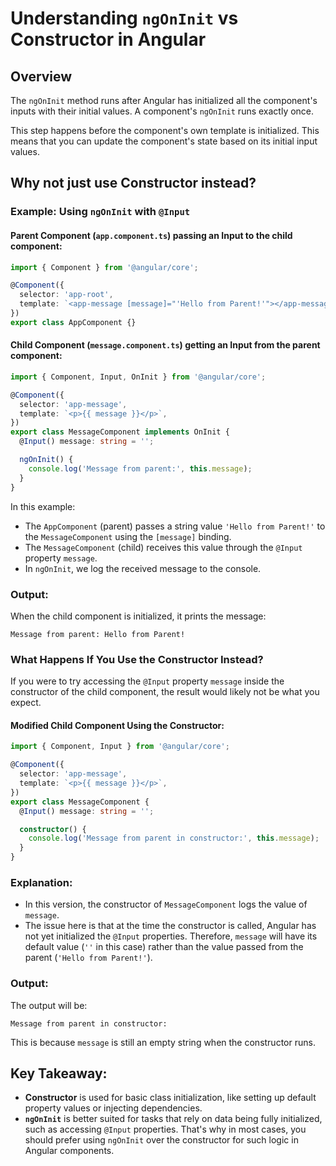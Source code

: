 
# Understanding `ngOnInit` vs Constructor in Angular

## Overview

The `ngOnInit` method runs after Angular has initialized all the component's inputs with their initial values. A component's `ngOnInit` runs exactly once.

This step happens before the component's own template is initialized. This means that you can update the component's state based on its initial input values.

## Why not just use Constructor instead?

### Example: Using `ngOnInit` with `@Input`

#### Parent Component (`app.component.ts`) passing an Input to the child component:
```typescript
import { Component } from '@angular/core';

@Component({
  selector: 'app-root',
  template: `<app-message [message]="'Hello from Parent!'"></app-message>`,
})
export class AppComponent {}
```

#### Child Component (`message.component.ts`) getting an Input from the parent component:
```typescript
import { Component, Input, OnInit } from '@angular/core';

@Component({
  selector: 'app-message',
  template: `<p>{{ message }}</p>`,
})
export class MessageComponent implements OnInit {
  @Input() message: string = '';

  ngOnInit() {
    console.log('Message from parent:', this.message);
  }
}
```

In this example:
- The `AppComponent` (parent) passes a string value `'Hello from Parent!'` to the `MessageComponent` using the `[message]` binding.
- The `MessageComponent` (child) receives this value through the `@Input` property `message`.
- In `ngOnInit`, we log the received message to the console.

### Output:
When the child component is initialized, it prints the message:

```
Message from parent: Hello from Parent!
```

### What Happens If You Use the Constructor Instead?

If you were to try accessing the `@Input` property `message` inside the constructor of the child component, the result would likely not be what you expect.

#### Modified Child Component Using the Constructor:
```typescript
import { Component, Input } from '@angular/core';

@Component({
  selector: 'app-message',
  template: `<p>{{ message }}</p>`,
})
export class MessageComponent {
  @Input() message: string = '';

  constructor() {
    console.log('Message from parent in constructor:', this.message);
  }
}
```

### Explanation:
- In this version, the constructor of `MessageComponent` logs the value of `message`.
- The issue here is that at the time the constructor is called, Angular has not yet initialized the `@Input` properties. Therefore, `message` will have its default value (`''` in this case) rather than the value passed from the parent (`'Hello from Parent!'`).

### Output:
The output will be:
```
Message from parent in constructor: 
```
This is because `message` is still an empty string when the constructor runs.

## Key Takeaway:
- **Constructor** is used for basic class initialization, like setting up default property values or injecting dependencies.
- **`ngOnInit`** is better suited for tasks that rely on data being fully initialized, such as accessing `@Input` properties. That's why in most cases, you should prefer using `ngOnInit` over the constructor for such logic in Angular components.
